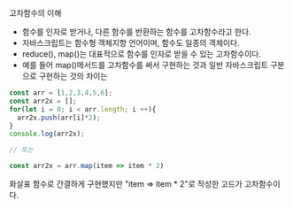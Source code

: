 고차함수의 이해

- 함수를 인자로 받거나, 다른 함수를 반환하는 함수를 고차함수라고 한다.
- 자바스크립트는 함수형 객체지향 언어이며, 함수도 일종의 객체이다.
- reduce(), map()는 대표적으로 함수를 인자로 받을 수 있는 고차함수이다.
- 예를 들어 map()메서드를 고차함수를 써서 구현하는 것과 일반 자바스크립트 구분으로 구현하는 것의 차이는
```javascript
const arr = [1,2,3,4,5,6];
const arr2x = [];
for(let i = 0; i < arr.length; i ++){
  arr2x.push(arr[i]*2);
}
console.log(arr2x);

// 또는

const arr2x = arr.map(item => item * 2)
```
화살표 함수로 간결하게 구현했지만 "item => item * 2"로 작성한 고드가 고차함수이다.